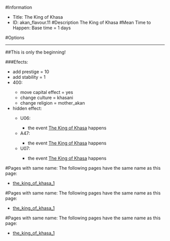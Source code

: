 #Information
 - Title: The King of Khasa
 - ID: akan_flavour.11
#Description
The King of Khasa
#Mean Time to Happen:
Base time = 1 days

#Options

___
##This is only the beginning!

###Efects:<ul><li>add prestige = 10</li><li>add stability = 1</li><li>400:</li><ul><li>move capital effect = yes</li><li>change culture = khasani</li><li>change religion = mother_akan</li></ul><li>hidden effect:</li><ul><li>U06:</li><ul><li>the event [The King of Khasa](../events/the_king_of_khasa.md) happens</li></ul><li>A47:</li><ul><li>the event [The King of Khasa](../events/the_king_of_khasa.md) happens</li></ul><li>U07:</li><ul><li>the event [The King of Khasa](../events/the_king_of_khasa.md) happens</li></ul></ul></ul>


#Pages with same name:
The following pages have the same name as this page:
 - [the_king_of_khasa_1](the_king_of_khasa_1.md)


#Pages with same name:
The following pages have the same name as this page:
 - [the_king_of_khasa_1](the_king_of_khasa_1.md)


#Pages with same name:
The following pages have the same name as this page:
 - [the_king_of_khasa_1](the_king_of_khasa_1.md)
